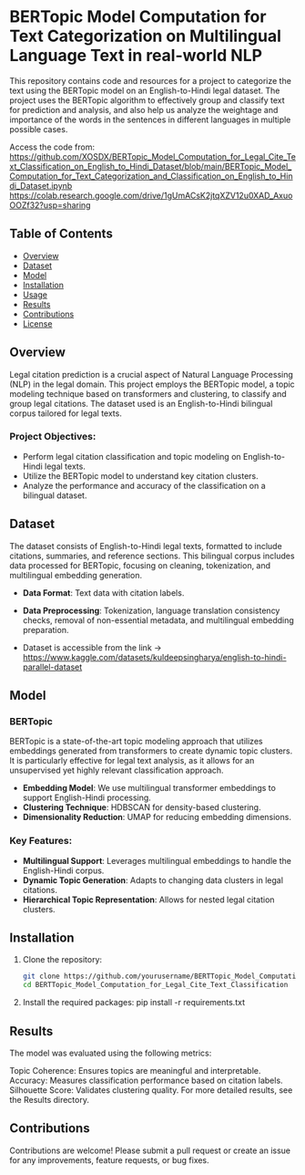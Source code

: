 # BERTopic Model Computation for Text Categorization on Multilingual Language Text in real-world NLP
This repository contains code and resources for a project to categorize the text using the BERTopic model on an English-to-Hindi legal dataset. The project uses the BERTopic algorithm to effectively group and classify text for prediction and analysis, and also help us analyze the weightage and importance of the words in the sentences in different languages in multiple possible cases.

Access the code from: 
https://github.com/XOSDX/BERTopic_Model_Computation_for_Legal_Cite_Text_Classification_on_English_to_Hindi_Dataset/blob/main/BERTopic_Model_Computation_for_Text_Categorization_and_Classification_on_English_to_Hindi_Dataset.ipynb
https://colab.research.google.com/drive/1gUmACsK2jtqXZV12u0XAD_AxuoOOZf32?usp=sharing

## Table of Contents

- [Overview](#overview)
- [Dataset](#dataset)
- [Model](#model)
- [Installation](#installation)
- [Usage](#usage)
- [Results](#results)
- [Contributions](#contributions)
- [License](#license)

## Overview

Legal citation prediction is a crucial aspect of Natural Language Processing (NLP) in the legal domain. This project employs the BERTopic model, a topic modeling technique based on transformers and clustering, to classify and group legal citations. The dataset used is an English-to-Hindi bilingual corpus tailored for legal texts.

### Project Objectives:
- Perform legal citation classification and topic modeling on English-to-Hindi legal texts.
- Utilize the BERTopic model to understand key citation clusters.
- Analyze the performance and accuracy of the classification on a bilingual dataset.

## Dataset

The dataset consists of English-to-Hindi legal texts, formatted to include citations, summaries, and reference sections. This bilingual corpus includes data processed for BERTopic, focusing on cleaning, tokenization, and multilingual embedding generation.

- **Data Format**: Text data with citation labels.
- **Data Preprocessing**: Tokenization, language translation consistency checks, removal of non-essential metadata, and multilingual embedding preparation.

- Dataset is accessible from the link -> https://www.kaggle.com/datasets/kuldeepsingharya/english-to-hindi-parallel-dataset
  
## Model

### BERTopic
BERTopic is a state-of-the-art topic modeling approach that utilizes embeddings generated from transformers to create dynamic topic clusters. It is particularly effective for legal text analysis, as it allows for an unsupervised yet highly relevant classification approach.

- **Embedding Model**: We use multilingual transformer embeddings to support English-Hindi processing.
- **Clustering Technique**: HDBSCAN for density-based clustering.
- **Dimensionality Reduction**: UMAP for reducing embedding dimensions.

### Key Features:
- **Multilingual Support**: Leverages multilingual embeddings to handle the English-Hindi corpus.
- **Dynamic Topic Generation**: Adapts to changing data clusters in legal citations.
- **Hierarchical Topic Representation**: Allows for nested legal citation clusters.

## Installation

1. Clone the repository:
   ```bash
   git clone https://github.com/yourusername/BERTTopic_Model_Computation_for_Legal_Cite_Text_Classification.git
   cd BERTTopic_Model_Computation_for_Legal_Cite_Text_Classification

2. Install the required packages:
   pip install -r requirements.txt

## Results
The model was evaluated using the following metrics:

Topic Coherence: Ensures topics are meaningful and interpretable.
Accuracy: Measures classification performance based on citation labels.
Silhouette Score: Validates clustering quality.
For more detailed results, see the Results directory.

## Contributions
Contributions are welcome! Please submit a pull request or create an issue for any improvements, feature requests, or bug fixes.
